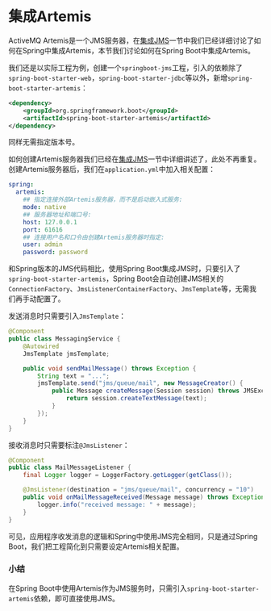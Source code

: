 # 集成Artemis

ActiveMQ Artemis是一个JMS服务器，在[集成JMS](https://www.liaoxuefeng.com/wiki/1252599548343744/1304266721460258)一节中我们已经详细讨论了如何在Spring中集成Artemis，本节我们讨论如何在Spring Boot中集成Artemis。

我们还是以实际工程为例，创建一个`springboot-jms`工程，引入的依赖除了`spring-boot-starter-web`，`spring-boot-starter-jdbc`等以外，新增`spring-boot-starter-artemis`：
```xml
<dependency>
    <groupId>org.springframework.boot</groupId>
    <artifactId>spring-boot-starter-artemis</artifactId>
</dependency>
```
同样无需指定版本号。

如何创建Artemis服务器我们已经在[集成JMS](https://www.liaoxuefeng.com/wiki/1252599548343744/1304266721460258)一节中详细讲述了，此处不再重复。创建Artemis服务器后，我们在`application.yml`中加入相关配置：
```yaml
spring:
  artemis:
    ## 指定连接外部Artemis服务器，而不是启动嵌入式服务:
    mode: native
    ## 服务器地址和端口号:
    host: 127.0.0.1
    port: 61616
    ## 连接用户名和口令由创建Artemis服务器时指定:
    user: admin
    password: password
```
和Spring版本的JMS代码相比，使用Spring Boot集成JMS时，只要引入了`spring-boot-starter-artemis`，Spring Boot会自动创建JMS相关的`ConnectionFactory`、`JmsListenerContainerFactory`、`JmsTemplate`等，无需我们再手动配置了。

发送消息时只需要引入`JmsTemplate`：
```java
@Component
public class MessagingService {
    @Autowired
    JmsTemplate jmsTemplate;

    public void sendMailMessage() throws Exception {
        String text = "...";
        jmsTemplate.send("jms/queue/mail", new MessageCreator() {
            public Message createMessage(Session session) throws JMSException {
                return session.createTextMessage(text);
            }
        });
    }
}
```
接收消息时只需要标注`@JmsListener`：
```java
@Component
public class MailMessageListener {
    final Logger logger = LoggerFactory.getLogger(getClass());

    @JmsListener(destination = "jms/queue/mail", concurrency = "10")
    public void onMailMessageReceived(Message message) throws Exception {
        logger.info("received message: " + message);
    }
}
```
可见，应用程序收发消息的逻辑和Spring中使用JMS完全相同，只是通过Spring Boot，我们把工程简化到只需要设定Artemis相关配置。

### 小结

在Spring Boot中使用Artemis作为JMS服务时，只需引入`spring-boot-starter-artemis`依赖，即可直接使用JMS。

